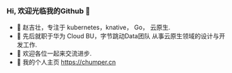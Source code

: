 ### Hi, 欢迎光临我的Github 👋

- 🌱 赵吉壮，专注于 kubernetes，knative， Go， 云原生.
- 🔭 先后就职于华为 Cloud BU，字节跳动Data团队 从事云原生领域的设计与开发工作.
- 👯 欢迎各位一起来交流进步.
- 🤔 我的个人主页 https://chumper.cn
